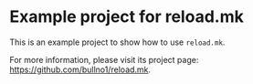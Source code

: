 # Example project for reload.mk

This is an example project to show how to use `reload.mk`.

For more information, please visit its project page: https://github.com/bullno1/reload.mk.
